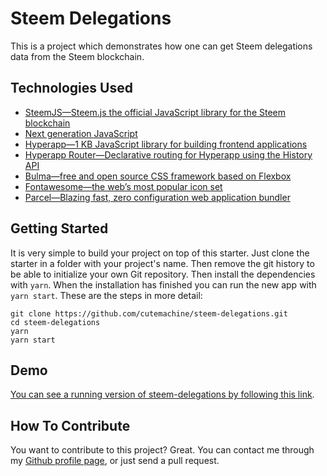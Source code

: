 # Steem Delegations

This is a project which demonstrates how one can get Steem delegations data from the Steem blockchain.


## Technologies Used

- [SteemJS—Steem.js the official JavaScript library for the Steem blockchain](https://github.com/steemit/steem-js)
- [Next generation JavaScript](https://babeljs.io')
- [Hyperapp—1 KB JavaScript library for building frontend applications](https://hyperapp.js.org')
- [Hyperapp Router—Declarative routing for Hyperapp using the History API](https://github.com/hyperapp/router')
- [Bulma—free and open source CSS framework based on Flexbox](https://bulma.io')
- [Fontawesome—the web’s most popular icon set](https://fontawesome.com')
- [Parcel—Blazing fast, zero configuration web application bundler](https://parceljs.org')


## Getting Started

It is very simple to build your project on top of this starter. Just clone the starter in a folder with your project's name. Then remove the git history to be able to initialize your own Git repository. Then install the dependencies with `yarn`. When the installation has finished you can run the new app with `yarn start`. These are the steps in more detail:

    git clone https://github.com/cutemachine/steem-delegations.git
    cd steem-delegations
    yarn
    yarn start


## Demo

[You can see a running version of steem-delegations by following this link](#).


## How To Contribute

You want to contribute to this project? Great. You can contact me through my [Github profile page](https://github.com/cutemachine), or just send a pull request.
